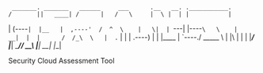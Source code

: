      _______. _______   ______     ___      .__   __. .___________.
    /       ||   ____| /      |   /   \     |  \ |  | |           |
   |   (----`|  |__   |  ,----'  /  ^  \    |   \|  | `---|  |----`
    \   \    |   __|  |  |      /  /_\  \   |  . `  |     |  |
.----)   |   |  |____ |  `----./  _____  \  |  |\   |     |  |
|_______/    |_______| \______/__/     \__\ |__| \__|     |__|


Security Cloud Assessment Tool